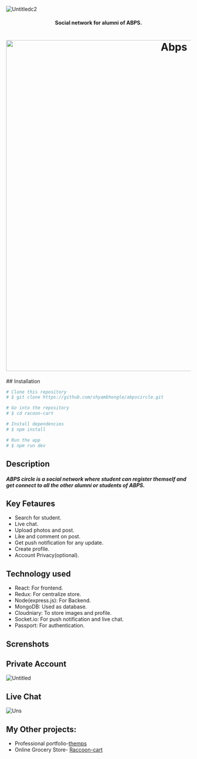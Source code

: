 ![Untitledc2](https://user-images.githubusercontent.com/33424140/62296812-810cd100-b48d-11e9-95ed-cdb3995a89dd.png)


<h4 align="center">Social network for alumni of ABPS.</h4>

<h1 align="center">
 <img src="https://user-images.githubusercontent.com/33424140/62378282-1a0d1c00-b562-11e9-8fa6-4dfd20e089f7.gif" width="900" alt="Abps">
</h1>
## Installation

```bash
# Clone this repository
# $ git clone https://github.com/shyambhongle/abpscircle.git

# Go into the repository
# $ cd racoon-cart

# Install dependencies
# $ npm install

# Run the app
# $ npm run dev
```

## Description
<h5>ABPS circle is a social network where student can register themself and get connect to all the other alumni or students of ABPS.
</h5>

## Key Fetaures
- Search for student.
- Live chat.
- Upload photos and post.
- Like and comment on post.
- Get push notification for any update.
- Create profile.
- Account Privacy(optional).

## Technology used
- React: For frontend.
- Redux: For centralize store.
- Node(express.js): For Backend.
- MongoDB: Used as database.
- Cloudniary: To store images and profile.
- Socket.io: For push notification and live chat.
- Passport: For authentication.

## Screnshots

## Private Account

![Untitled](https://user-images.githubusercontent.com/33424140/62382728-cb647f80-b56b-11e9-9f6f-9582aa887881.png)

## Live Chat

![Uns](https://user-images.githubusercontent.com/33424140/62382820-0a92d080-b56c-11e9-8672-eb60b2962b2c.png)

## My Other projects:
- Professional portfolio-<a href="https://github.com/shyambhongle/The-MPS">themps</a>
- Online Grocery Store- <a href="https://github.com/shyambhongle/racoon-cart.git">Raccoon-cart</a>
